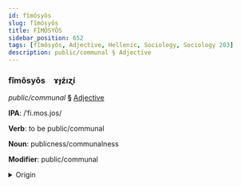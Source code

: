 ```yaml
---
id: fîmôsyôs
slug: fîmôsyôs
title: FÎMÔSYÔS
sidebar_position: 652
tags: [fîmôsyôs, Adjective, Hellenic, Sociology, Sociology 203]
description: public/communal § Adjective
---
```


### fîmôsyôs&emsp;<span kind="abugida">ɤɟƶ́ıɀ́ı</span>

*public/communal* **§** [Adjective](../../tags/Adjective)

**IPA**: /ˈfi.mos.jos/

**Verb**: to be public/communal

**Noun**: publicness/communalness

**Modifier**: public/communal

<details>
    <summary>Origin</summary>
    Greek δημόσιος dimósios /ðiˈmo.si.os/<br/>
    <em>Hellenic Language Family</em>
</details>